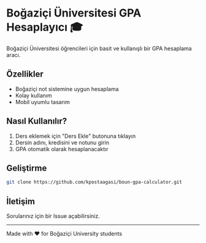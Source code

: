 # Boğaziçi Üniversitesi GPA Hesaplayıcı 🎓

Boğaziçi Üniversitesi öğrencileri için basit ve kullanışlı bir GPA hesaplama aracı.

## Özellikler

- Boğaziçi not sistemine uygun hesaplama
- Kolay kullanım
- Mobil uyumlu tasarım

## Nasıl Kullanılır?

1. Ders eklemek için "Ders Ekle" butonuna tıklayın
2. Dersin adını, kredisini ve notunu girin
3. GPA otomatik olarak hesaplanacaktır

## Geliştirme

```bash
git clone https://github.com/kpostaagasi/boun-gpa-calculator.git
```

## İletişim

Sorularınız için bir Issue açabilirsiniz.

---

Made with ❤️ for Boğaziçi University students
